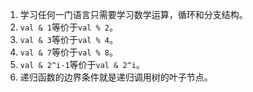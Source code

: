 1. 学习任何一门语言只需要学习数学运算，循环和分支结构。
2. `val & 1`等价于`val % 2`。
3. `val & 3`等价于`val % 4`。
4. `val & 7`等价于`val % 8`。
5. `val & 2^i-1`等价于`val & 2^i`。
6. 递归函数的边界条件就是递归调用树的叶子节点。
